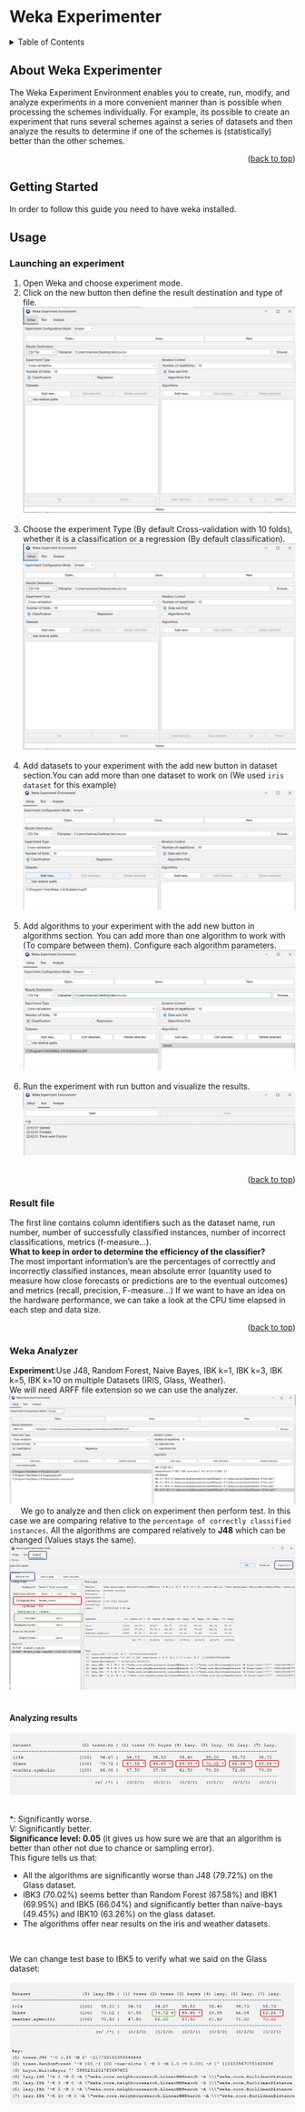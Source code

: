# Weka Experimenter
<div id="top"></div>

<!-- TABLE OF CONTENTS -->
<details>
  <summary>Table of Contents</summary>
  <ol>
    <li>
      <a href="#about-the-project">About Weka Experimenter</a>
    </li>
    <li>
      <a href="#getting-started">Getting Started</a>
    </li>
    <li><a href="#usage">Usage</a></li>
    <ul>
      <li><a href="#launching-experiment">Launching Experiment</a></li>
      <li><a href="#result-file">Result File</a></li>
      <li><a href="#weka-analyzer">Weka Analyzer</a></li>
    </ul>
  </ol>
</details>

## About Weka Experimenter

The Weka Experiment Environment enables you to create, run, modify, and analyze experiments in a more convenient manner than is possible when processing the schemes individually. For example, its possible to create an experiment that runs several schemes against a series of datasets and then analyze the results to determine if one of the schemes is (statistically) better than the other schemes.

<p align="right">(<a href="#top">back to top</a>)</p>

## Getting Started

In order to follow this guide you need to have weka installed.

## Usage
### Launching an experiment

1) Open Weka and choose experiment mode.
2)	Click on the new button then define the result destination and type of file.
![image1](assets/image1.jpg)&nbsp;&nbsp;&nbsp;&nbsp;
3)	Choose the experiment Type (By default Cross-validation with 10 folds), whether it is a classification or a regression (By default classification).
![image1](assets/image2.jpg)&nbsp;&nbsp;&nbsp;&nbsp;
4)	Add datasets to your experiment with the add new button in dataset section.You can add more than one dataset to work on (We used ```iris dataset``` for this example)
![image1](assets/image3.jpg)&nbsp;&nbsp;&nbsp;&nbsp;
5)	Add algorithms to your experiment with the add new button in algorithms section. You can add more than one algorithm to work with (To compare between them).
Configure each algorithm parameters.
![image1](assets/image4.jpg)&nbsp;&nbsp;&nbsp;&nbsp;
6)	Run the experiment with run button and visualize the results.
![image1](assets/image5.jpg)&nbsp;&nbsp;&nbsp;&nbsp;
 <p align="right">(<a href="#top">back to top</a>)</p>

### Result file

The first line contains column identifiers such as the dataset name, run number, number of successfully classified instances, number of incorrect classifications, metrics (f-measure…).</br>
**What to keep in order to determine the efficiency of the classifier?**</br>
The most important information’s are the percentages of correcttly and incorrectly classified instances, mean absolute error (quantity used to measure how close forecasts or predictions are to the eventual outcomes) and metrics (recall, precision, F-measure…)
If we want to have an idea on the hardware performance, we can take a look at the CPU time elapsed in each step and data size.
 <p align="right">(<a href="#top">back to top</a>)</p>


### Weka Analyzer

**Experiment**:Use J48, Random Forest, Naive Bayes, IBK k=1, IBK k=3, IBK k=5, IBK k=10 on multiple Datasets (IRIS, Glass, Weather).</br>
We will need ARFF file extension so we can use the analyzer.
![image1](assets/image6.jpg)&nbsp;&nbsp;&nbsp;&nbsp;
We go to analyze and then click on experiment then perform test.
In this case we are comparing relative to the ```percentage of correctly classified instances```. All the algorithms are compared relatively to **J48** which can be changed (Values stays the same).
![image1](assets/image7.jpg)&nbsp;&nbsp;&nbsp;&nbsp;

#### Analyzing results

![image1](assets/image8.jpg)&nbsp;&nbsp;&nbsp;&nbsp;

\*: Significantly worse. </br>
V: Significantly better. 
</br>
**Significance level: 0.05** (it gives us how sure we are that an algorithm is better than other not due to chance or sampling error). </br>
This figure tells us that: </br>
-	All the algorithms are significantly worse than J48 (79.72%) on the Glass dataset.
- IBK3 (70.02%) seems better than Random Forest (67.58%) and IBK1 (69.95%) and IBK5 (66.04%) and significantly better than naïve-bays (49.45%) and IBK10 (63.26%) on the glass dataset.
- The algorithms offer near results on the iris and weather datasets. 

</br>

We can change test base to IBK5 to verify what we said on the Glass dataset: 

![image1](assets/image9.jpg)&nbsp;&nbsp;&nbsp;&nbsp;
